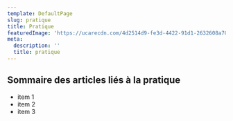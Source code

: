 ```yaml
---
template: DefaultPage
slug: pratique
title: Pratique
featuredImage: 'https://ucarecdn.com/4d2514d9-fe3d-4422-91d1-2632608a707a/'
meta:
  description: ''
  title: pratique
---
```

## Sommaire des articles liés à la pratique

* item 1
* item 2
* item 3
